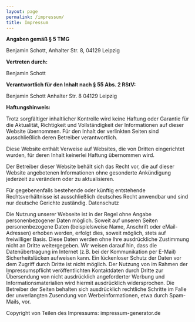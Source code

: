 ```yaml
---
layout: page
permalink: /impressum/
title: Impressum
---
```


**Angaben gemäß § 5 TMG**

Benjamin Schott, Anhalter Str. 8, 04129 Leipzig

**Vertreten durch:**

Benjamin Schott

**Verantwortlich für den Inhalt nach § 55 Abs. 2 RStV:**

Benjamin Schott
Anhalter Str. 8
04129 Leipzig

**Haftungshinweis:**

Trotz sorgfältiger inhaltlicher Kontrolle wird keine Haftung oder Garantie für die Aktualität, Richtigkeit und 
Vollständigkeit der Informationen auf dieser Website übernommen. 
Für den Inhalt der verlinkten Seiten sind ausschließlich deren Betreiber verantwortlich. 

Diese Website enthält Verweise auf Websites, die von Dritten eingerichtet wurden, für deren Inhalt keinerlei Haftung übernommen wird.

Der Betreiber dieser Website behält sich das Recht vor, die auf dieser Website angebotenen Informationen ohne gesonderte Ankündigung jederzeit zu verändern oder zu aktualisieren.

Für gegebenenfalls bestehende oder künftig entstehende Rechtsverhältnisse ist ausschließlich deutsches Recht anwendbar und sind nur deutsche Gerichte zuständig.
Datenschutz

Die Nutzung unserer Webseite ist in der Regel ohne Angabe personenbezogener Daten möglich. Soweit auf unseren Seiten personenbezogene Daten (beispielsweise Name, Anschrift oder eMail-Adressen) erhoben werden, erfolgt dies, soweit möglich, stets auf freiwilliger Basis. Diese Daten werden ohne Ihre ausdrückliche Zustimmung nicht an Dritte weitergegeben.
Wir weisen darauf hin, dass die Datenübertragung im Internet (z.B. bei der Kommunikation per E-Mail) Sicherheitslücken aufweisen kann. Ein lückenloser Schutz der Daten vor dem Zugriff durch Dritte ist nicht möglich.
Der Nutzung von im Rahmen der Impressumspflicht veröffentlichten Kontaktdaten durch Dritte zur Übersendung von nicht ausdrücklich angeforderter Werbung und Informationsmaterialien wird hiermit ausdrücklich widersprochen. Die Betreiber der Seiten behalten sich ausdrücklich rechtliche Schritte im Falle der unverlangten Zusendung von Werbeinformationen, etwa durch Spam-Mails, vor.

Copyright von Teilen des Impressums: impressum-generator.de 